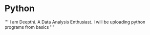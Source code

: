 # Python
''' I am Deepthi. A Data Analysis Enthusiast.
I will be uploading python programs from basics '''
